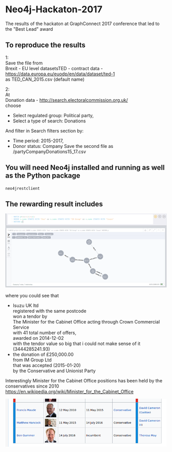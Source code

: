 # Neo4j-Hackaton-2017
The results of the hackaton at GraphConnect 2017 conference that led to the "Best Lead" award

## To reproduce the results

1: <br/>
Save the file from <br/>
Brexit - EU level datasetsTED - contract data - https://data.europa.eu/euodp/en/data/dataset/ted-1  <br/>
as TED_CAN_2015.csv (default name)  <br/>

2: <br/>
At  <br/>
Donation data - http://search.electoralcommission.org.uk/  <br/>
choose
  * Select regulated group: Political party,
  * Select a type of search: Donations  <br/>

And filter in Search filters section by:
  * Time period: 2015-2017,
  * Donor status: Company
Save the second file as /partyCompanyDonations15_17.csv

## You will need Neo4j installed and running as well as the Python package

`neo4jrestclient`

## The rewarding result includes

![test](Neo4jConservatives.png)

where you could see that
* Isuzu UK ltd <br/> registered with the same postcode <br/> won a tendor by <br/>
The Minister for the Cabinet Office acting through Crown Commercial Service <br/> with 41 total number of offers, <br/> awarded on
2014-12-02 <br/>
with the tendor value  so big that i could not make sense of it (3444285241.93)
* the donation of £250,000.00 <br/>
from  IM Group Ltd <br/> that was accepted (2015-01-20) <br/>
by the Conservative and Unionist Party

Interestingly Minister for the Cabinet Office positions has been held by the conservatives since 2010
https://en.wikipedia.org/wiki/Minister_for_the_Cabinet_Office

![test](MinisterForTheCabinetOffice.png)
